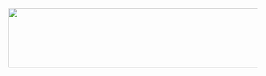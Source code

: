 <a href="https://www.gitanimals.org/en_US?utm_medium=image&utm_source=robinticist&utm_content=line">
  <img
    src="https://render.gitanimals.org/lines/robinticist"
    width="600"
    height="120"
  />
</a>  
